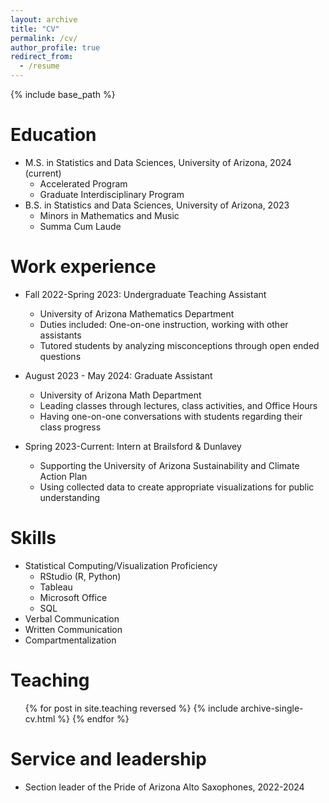 ```yaml
---
layout: archive
title: "CV"
permalink: /cv/
author_profile: true
redirect_from:
  - /resume
---
```


{% include base_path %}

Education
======
* M.S. in Statistics and Data Sciences, University of Arizona, 2024 (current)
  * Accelerated Program
  * Graduate Interdisciplinary Program
* B.S. in Statistics and Data Sciences, University of Arizona, 2023
  * Minors in Mathematics and Music
  * Summa Cum Laude

Work experience
======
* Fall 2022-Spring 2023: Undergraduate Teaching Assistant
  * University of Arizona Mathematics Department
  * Duties included: One-on-one instruction, working with other assistants
  * Tutored students by analyzing misconceptions through open ended questions

* August 2023 - May 2024: Graduate Assistant
  * University of Arizona Math Department
  * Leading classes through lectures, class activities, and Office Hours
  * Having one-on-one conversations with students regarding their class progress
 
* Spring 2023-Current: Intern at Brailsford & Dunlavey
  * Supporting the University of Arizona Sustainability and Climate Action Plan
  * Using collected data to create appropriate visualizations for public understanding


 
Skills
======
* Statistical Computing/Visualization Proficiency
  * RStudio (R, Python)
  * Tableau
  * Microsoft Office
  * SQL
* Verbal Communication
* Written Communication
* Compartmentalization

Teaching
======
  <ul>{% for post in site.teaching reversed %}
    {% include archive-single-cv.html %}
  {% endfor %}</ul>
  
Service and leadership
======
* Section leader of the Pride of Arizona Alto Saxophones, 2022-2024
